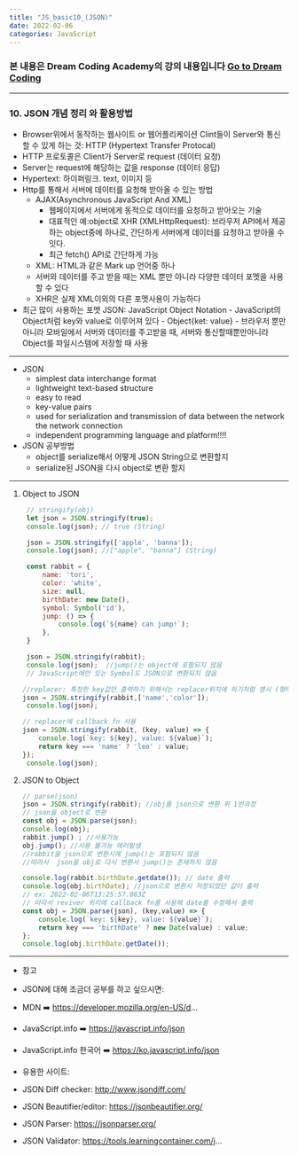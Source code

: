 ```yaml
---
title: "JS_basic10_(JSON)"
date: 2022-02-06 
categories: JavaScript
---
```

### 본 내용은 Dream Coding Academy의 강의 내용입니다 [Go to Dream Coding][dreamCodingLink]  

[dreamCodingLink]:  https://academy.dream-coding.com "Go Dream Coding"
- - - 
### 10.  JSON 개념 정리 와 활용방법
- Browser위에서 동작하는 웹사이트 or 웹어플리케이션 Clint들이 Server와 통신 할 수 있게 하는 것: HTTP (Hypertext Transfer Protocal)
- HTTP 프로토콜은 Client가 Server로 request (데이터 요청)
- Server는 request에 해당하는 값을 response (데이터 응답)
- Hypertext: 하이퍼링크. text, 이미지 등 
- Http를 통해서 서버에 데이터를 요청해 받아올 수 있는 방법
    - AJAX(Asynchronous JavaScript And XML)
        - 웹페이지에서 서버에게 동적으로 데이터를 요청하고 받아오는 기술
        - 대표적인 예:object로 XHR (XMLHttpRequest): 브라우저 API에서 제공하는 object중에 하나로, 간단하게 서버에게 데이터를 요청하고 받아올 수 잇다.
        - 최근 fetch() API로 간단하게 가능
    - XML: HTML과 같은 Mark up 언어중 하나
    - 서버와 데이터를 주고 받을 때는 XML 뿐만 아니라 다양한 데이터 포멧을 사용할 수 있다
    - XHR은 실제 XML이외의 다른 포멧사용이 가능하다
- 최근 많이 사용하는 포멧 JSON: JavaScript Object Notation 
        - JavaScript의 Object처럼 key와 value로 이루어져 있다
        - Object{ket: value}
        - 브라우저 뿐만아니라 모바일에서 서버와 데이터를 주고받을 때, 서버와 통신할때뿐만아니라 Object를 파일시스템에 저장할 때 사용
- - -
- JSON
    - simplest data interchange format
    - lightweight text-based structure
    - easy to read
    - key-value pairs
    - used for serialization and transmission of data between the network the network connection
    - independent programming language and platform!!!!
- JSON 공부방법
    - object를 serialize해서 어떻게 JSON String으로 변환할지
    - serialize된 JSON을 다시 object로 변환 할지
- - - 

1. Object to JSON
    ```javascript
     // stringify(obj)   
     let json = JSON.stringify(true);
     console.log(json); // true (String)

     json = JSON.stringify(['apple', 'banna']);
     console.log(json); //["apple", "banna"] (String)

     const rabbit = {
         name: 'tori',
         color: 'white',
         size: null,
         birthDate: new Date(),
         symbol: Symbol('id'),
         jump: () => {
             console.log(`${name} can jump!`);
         },
     }

     json = JSON.stringify(rabbit);
     console.log(json);  //jump()는 object에 포함되지 않음
     // JavaScript에만 있는 Symbol도 JSON으로 변환되지 않음
    
    //replacer: 특정한 key값만 출력하기 위해서는 replacer위치에 하기처럼 명시 (형태는 callback fn, array)
    json = JSON.stringify(rabbit,['name','color']);
     console.log(json);
    
    // replacer에 callback fn 사용
    json = JSON.stringify(rabbit, (key, value) => {
        console.log(`key: ${key}, value: ${value}`);
        return key === 'name' ? 'leo' : value;
    });
     console.log(json);
    ```

2. JSON to Object
    ```javascript
    // parse(json)
    json = JSON.stringify(rabbit); //obj를 json으로 변환 위 1번과정
    // json을 object로 변환
    const obj = JSON.parse(json);
    console.log(obj);
    rabbit.jump() ; //사용가능
    obj.jump(); //사용 불가능 에러발생
    //rabbit을 json으로 변환시에 jump()는 포함되지 않음
    //따라서  json을 obj로 다시 변환시 jump()는 존재하지 않음

    console.log(rabbit.birthDate.getdate()); // date 출력
    console.log(obj.birthDate); //json으로 변환시 저장되었던 값이 출력
    // ex: 2022-02-06T13:25:57.063Z
    // 따라서 reviver 위치에 callback fn를 사용해 date를 수정해서 출력
    const obj = JSON.parse(json), (key,value) => {
        console.log(`key: ${key}, value: ${value}`);
        return key === 'birthDate' ? new Date(value) : value;
    };
    console.log(obj.birthDate.getDate());
    ```
- - - 

- 참고
- JSON에 대해 조금더 공부를 하고 싶으시면: 
- MDN ➡️ https://developer.mozilla.org/en-US/d...
- JavaScript.info ➡️ https://javascript.info/json
- JavaScript.info 한국어 ➡️ https://ko.javascript.info/json 

- 유용한 사이트:
- JSON Diff checker: http://www.jsondiff.com/
- JSON Beautifier/editor: https://jsonbeautifier.org/
- JSON Parser: https://jsonparser.org/
- JSON Validator: https://tools.learningcontainer.com/j...
